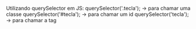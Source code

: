 Utilizando querySelector em JS:
querySelector('.tecla'); -> para chamar uma classe
querySelector('#tecla'); -> para chamar um id
querySelector('tecla'); -> para chamar a tag